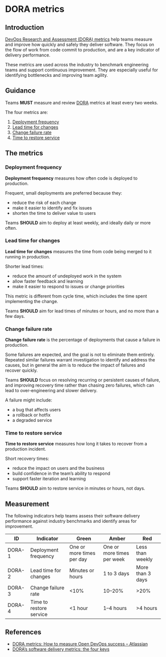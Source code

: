 # DORA metrics

## Introduction

[DevOps Research and Assessment (DORA) metrics][2] help teams measure and improve how quickly and safely they deliver software. They focus on the flow of work from code commit to production, and are a key indicator of delivery performance.

These metrics are used across the industry to benchmark engineering teams and support continuous improvement. They are especially useful for identifying bottlenecks and improving team agility.

## Guidance

Teams **MUST** measure and review [DORA][2] metrics at least every two weeks.

The four metrics are:

1. [Deployment frequency](#deployment-frequency)
2. [Lead time for changes](#lead-time-for-changes)
3. [Change failure rate](#change-failure-rate)
4. [Time to restore service](#time-to-restore-service)

## The metrics

### Deployment frequency

**Deployment frequency** measures how often code is deployed to production.

Frequent, small deployments are preferred because they:

- reduce the risk of each change
- make it easier to identify and fix issues
- shorten the time to deliver value to users

Teams **SHOULD** aim to deploy at least weekly, and ideally daily or more often.

### Lead time for changes

**Lead time for changes** measures the time from code being merged to it running in production.

Shorter lead times:

- reduce the amount of undeployed work in the system
- allow faster feedback and learning
- make it easier to respond to issues or change priorities

This metric is different from cycle time, which includes the time spent implementing the change.

Teams **SHOULD** aim for lead times of minutes or hours, and no more than a few days.

### Change failure rate

**Change failure rate** is the percentage of deployments that cause a failure in production.

Some failures are expected, and the goal is not to eliminate them entirely. Repeated similar failures warrant investigation to identify and address the causes, but in general the aim is to reduce the impact of failures and recover quickly. 

Teams **SHOULD** focus on resolving recurring or persistent causes of failure, and improving recovery time rather than chasing zero failures, which can lead to over-engineering and slower delivery.

A failure might include:

- a bug that affects users
- a rollback or hotfix
- a degraded service

### Time to restore service

**Time to restore service** measures how long it takes to recover from a production incident.

Short recovery times:

- reduce the impact on users and the business
- build confidence in the team’s ability to respond
- support faster iteration and learning

Teams **SHOULD** aim to restore service in minutes or hours, not days.

## Measurement

The following indicators help teams assess their software delivery performance against industry benchmarks and identify areas for improvement.

| ID     | Indicator               | Green                     | Amber                      | Red              |
| ------ | ----------------------- | ------------------------- | -------------------------- | ---------------- |
| DORA-1 | Deployment frequency    | One or more times per day | One or more times per week | Less than weekly |
| DORA-2 | Lead time for changes   | Minutes or hours          | 1 to 3 days                | More than 3 days |
| DORA-3 | Change failure rate     | <10%                      | 10–20%                     | >20%             |
| DORA-4 | Time to restore service | <1 hour                   | 1–4 hours                  | >4 hours         |

## References

- [DORA metrics: How to measure Open DevOps success – Atlassian][1]
- [DORA’s software delivery metrics: the four keys][2]

[1]: https://www.atlassian.com/devops/frameworks/dora-metrics
[2]: https://dora.dev/guides/dora-metrics-four-keys
